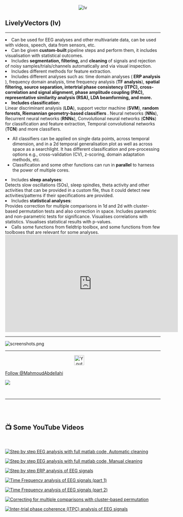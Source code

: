 <p align="center">
  <img src="https://i.postimg.cc/sxghVMck/figure-Oflv.png" alt="lv"/>
</p>
<h2> <b> LivelyVectors (lv) </h2> </b>

---

<li>
Can be used for EEG analyses and other multivariate data, can be used with videos, speech, data from sensors, etc.
</li>

<li> Can be given <b> custom-built </b> pipeline steps and perform them, it includes visualisation with statistical outcomes.
</li>

<li> Includes <b> segmentation, filtering, </b> and <b> cleaning </b> of signals and rejection of noisy samples/trials/channels automatically and via visual inspection.
</li>

<li>Includes different methods for feature extraction.</li>
<li> Includes different analyses such as: time domain analyses (<b> ERP analysis </b>), frequency domain analysis, time frequency analysis (<b>TF analysis</b>), <b>spatial filtering, source separation, intertrial phase consistency (ITPC), cross-correlation and signal alignment, phase amplitude coupling (PAC), representative similarity analysis (RSA), LDA beamforming, and more. </b> </li>
<li> <b> Includes classification: </b> </li>
Linear discriminant analysis (<b>LDA</b>), support vector machine (<b>SVM</b>), <b>random forests, Riemannian geometry-based classifiers </b>.
Neural networks (<b>NNs</b>), Recurrent neural networks (<b>RNNs</b>), Convolutional neural networks (<b>CNNs</b>) for classification and feature extraction, Temporal convolutional networks (<b>TCN</b>) and more classifiers.
<ul>
<li> All classifiers can be applied on single data points, across temporal dimension, and in a 2d temporal generalisation plot as well as across space as a searchlight. It has different classification and pre-processing options e.g., cross-validation (CV), z-scoring, domain adaptation methods, etc.</li>
<li> Classification and some other functions can run in <b>parallel</b> to harness the power of multiple cores. </li>
</ul>

<li> Includes <b>sleep analyses</b>: </li>
Detects slow oscillations (SOs), sleep spindles, theta activity and other activities that can be provided in a custom file, thus it could detect new activities/patterns if their specifications are provided.

<li> Includes <b>statistical analyses</b>: </li>
Provides correction for multiple comparisons in 1d and 2d with cluster-based permutation tests and also correction in space.
Includes parametric and non-parametric tests for significance.
Visualises correlations with statistics.
Visualises statistical results with p-values.

<li> Calls some functions from fieldtrip toolbox, and some functions from few toolboxes that are relevant for some analyses. </li>
<iframe width="560" height="315" src="https://www.youtube.com/embed/SBGG4WNweEc" frameborder="0" allowfullscreen></iframe>

 
---

![screenshots.png](https://i.postimg.cc/TY2MsrJ9/screenshots.png)


---

<!-- Social icons section -->
<p align="center">
  <a href="https://www.youtube.com/channel/UCyi-2iS2-yQvhXPs3A4Vv6Q"><img width="32px" alt="Youtube" title="Youtube" src="https://i.imgur.com/qiXu7b2.png"/></a>
  &#8287;&#8287;&#8287;&#8287;&#8287;
   
</p>

<a class="github-button" href="https://github.com/MahmoudAbdellahi" aria-label="Follow @MahmoudAbdellahi on GitHub">Follow @MahmoudAbdellahi</a>

   <p align="left">
      <a href="https://www.youtube.com/channel/UCyi-2iS2-yQvhXPs3A4Vv6Q?sub_confirmation=1"><img src="https://custom-icon-badges.demolab.com/badge/-Subscribe-red?style=for-the-badge&logo=video&logoColor=white"/></a>
       
   </p>
</br>

---

<br /><br />

<h2> <b> 📺 Some YouTube Videos </h2> </b>
<br />

[![Step by step EEG analysis with full matlab code, Automatic cleaning](https://i.postimg.cc/FFckjRNm/thumb.png)](https://youtu.be/L3ZH51Alnr0)

[![Step by step EEG analysis with full matlab code, Manual cleaning](https://i.postimg.cc/vHn9pV84/thumb.png)](https://youtu.be/zr34b4VKiHI)

[![Step by step ERP analysis of EEG signals](https://i.postimg.cc/1z8vTKtL/thumb.png)](https://youtu.be/htajQilhVT0)

[![Time Frequency analysis of EEG signals (part 1)](https://i.postimg.cc/qBxx1FwN/thumb.png)](https://youtu.be/Gn_W1TPJ0Tk)

[![Time Frequency analysis of EEG signals (part 2)](https://i.postimg.cc/3xYd74xn/tfanalysis.png)](https://youtu.be/TK07zhj7vOM)

[![Correcting for multiple comparisons with cluster-based permutation](https://i.postimg.cc/bvbnTHty/thumb.jpg)](https://youtu.be/Dx143jsZDIs)

[![Inter-trial phase coherence (ITPC) analysis of EEG signals](https://i.postimg.cc/28fKF2L6/thumb.png)](https://youtu.be/1hI_TPbfIks)

[youtube]: https://www.youtube.com/channel/UCyi-2iS2-yQvhXPs3A4Vv6Q
